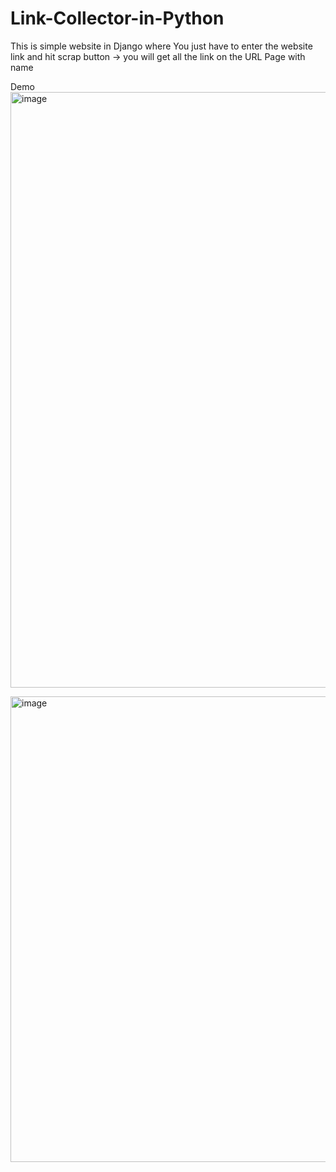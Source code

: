 # Link-Collector-in-Python


This is simple website in Django where You just have to enter the website link and hit scrap button 
-> you will get all the link on the URL Page with name


Demo
<img width="953" alt="image" src="https://user-images.githubusercontent.com/57071101/171162279-da6f3afa-6c4e-4997-b56e-3476561fc95c.png">

<img width="745" alt="image" src="https://user-images.githubusercontent.com/57071101/171162328-c3295b8e-b905-4bdf-9fe9-b293c3734391.png">
